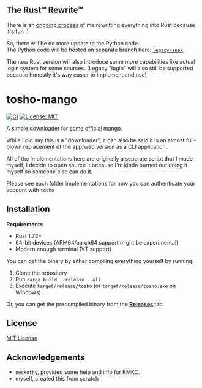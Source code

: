 ## The Rust™ Rewrite™

There is an [ongoing process](https://github.com/noaione/tosho-mango/pull/5) of me rewritting everything into Rust because it's fun \:)

So, there will be no more update to the Python code.<br />
The Python code will be hosted on separate branch here: [`legacy-snek`](https://github.com/noaione/tosho-mango/tree/legacy-snek).

The new Rust version will also introduce some more capabilities like actual login system for some sources. (Legacy "login" will also still be supported because honestly it's way easier to implement and use)

# tosho-mango

[![CI](https://github.com/noaione/tosho-mango/actions/workflows/ci.yml/badge.svg)](https://github.com/noaione/tosho-mango/actions/workflows/ci.yml) [![License: MIT](https://img.shields.io/github/license/noaione/tosho-mango)](https://github.com/noaione/tosho-mango/blob/master/LICENSE)

A simple downloader for some official mango.

While I did say this is a "downloader", it can also be said it is an almost full-blown replacement of the app/web version
as a CLI application.

All of the implementations here are originally a separate script that I made myself, I decide to open source it because
I'm kinda burned out doing it myself so someone else can do it.

Please see each folder implementations for how you can authenticate your account with `tosho`

## Installation

**Requirements**
- Rust 1.72+
- 64-bit devices (ARM64/aarch64 support might be experimental)
- Modern enough terminal (VT support)

You can get the binary by either compiling everything yourself by running:
1. Clone the repository
2. Run `cargo build --release --all`
3. Execute `target/release/tosho` (or `target/release/tosho.exe` on Windows)

Or, you can get the precompiled binary from the **[Releases](https://github.com/noaione/tosho-mango/releases)** tab.

## License

[MIT License](LICENSE)

## Acknowledgements

- `neckothy`, provided some help and info for KMKC.
- myself, created this from scratch
